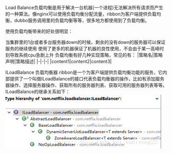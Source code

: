 Load Balance负载均衡是用于解决一台机器(一个进程)无法解决所有请求而产生的一种算法。像nginx可以使用负载均衡分配流量，ribbon为客户端提供负载均衡，dubbo服务调用里的负载均衡等等，很多地方都使用到了负载均衡。

使用负载均衡带来的好处很明显：

当集群里的1台或者多台服务器down的时候，剩余的没有down的服务器可以保证服务的继续使用
使用了更多的机器保证了机器的良性使用，不会由于某一高峰时刻导致系统cpu急剧上升
负载均衡有好几种实现策略，常见的有：
|策略名|策略声明|策略描述|
|-|-|-|
|content1|content2|content3|

ILoadBalance 负载均衡器
ribbon是一个为客户端提供负载均衡功能的服务，它内部提供了一个叫做ILoadBalance的接口代表负载均衡器的操作，比如有添加服务器操作、选择服务器操作、获取所有的服务器列表、获取可用的服务器列表等等。ILoadBalance的继承关系如下：
![title](../../.local/static/2019/11/5/1576196953799.1576196953815.png)